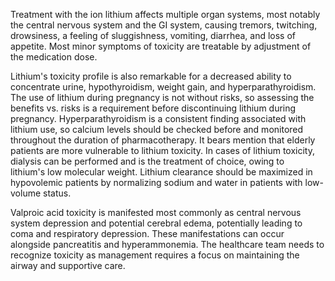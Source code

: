 Treatment with the ion lithium affects multiple organ systems, most notably the central nervous system and the GI system, causing tremors, twitching, drowsiness, a feeling of sluggishness, vomiting, diarrhea, and loss of appetite. Most minor symptoms of toxicity are treatable by adjustment of the medication dose.

Lithium's toxicity profile is also remarkable for a decreased ability to concentrate urine, hypothyroidism, weight gain, and hyperparathyroidism. The use of lithium during pregnancy is not without risks, so assessing the benefits vs. risks is a requirement before discontinuing lithium during pregnancy. Hyperparathyroidism is a consistent finding associated with lithium use, so calcium levels should be checked before and monitored throughout the duration of pharmacotherapy. It bears mention that elderly patients are more vulnerable to lithium toxicity. In cases of lithium toxicity, dialysis can be performed and is the treatment of choice, owing to lithium's low molecular weight. Lithium clearance should be maximized in hypovolemic patients by normalizing sodium and water in patients with low-volume status.

Valproic acid toxicity is manifested most commonly as central nervous system depression and potential cerebral edema, potentially leading to coma and respiratory depression. These manifestations can occur alongside pancreatitis and hyperammonemia. The healthcare team needs to recognize toxicity as management requires a focus on maintaining the airway and supportive care.